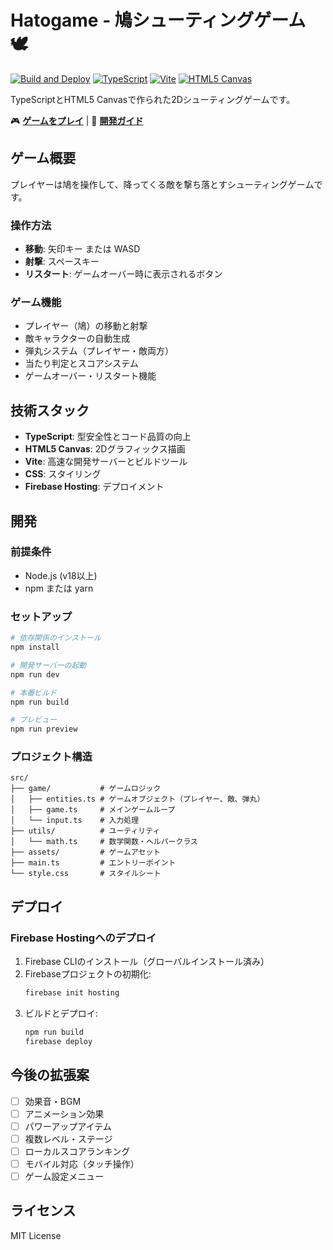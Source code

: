 # Hatogame - 鳩シューティングゲーム 🕊️

[![Build and Deploy](https://github.com/yuk1-kondo/hatogame/actions/workflows/deploy.yml/badge.svg)](https://github.com/yuk1-kondo/hatogame/actions/workflows/deploy.yml)
[![TypeScript](https://img.shields.io/badge/TypeScript-007ACC?style=for-the-badge&logo=typescript&logoColor=white)](https://www.typescriptlang.org/)
[![Vite](https://img.shields.io/badge/Vite-646CFF?style=for-the-badge&logo=vite&logoColor=white)](https://vitejs.dev/)
[![HTML5 Canvas](https://img.shields.io/badge/HTML5_Canvas-E34F26?style=for-the-badge&logo=html5&logoColor=white)](https://developer.mozilla.org/docs/Web/API/Canvas_API)

TypeScriptとHTML5 Canvasで作られた2Dシューティングゲームです。

🎮 **[ゲームをプレイ](https://yuk1-kondo.github.io/hatogame/)** | 📖 **[開発ガイド](DEVELOPMENT.md)**

## ゲーム概要

プレイヤーは鳩を操作して、降ってくる敵を撃ち落とすシューティングゲームです。

### 操作方法
- **移動**: 矢印キー または WASD
- **射撃**: スペースキー
- **リスタート**: ゲームオーバー時に表示されるボタン

### ゲーム機能
- プレイヤー（鳩）の移動と射撃
- 敵キャラクターの自動生成
- 弾丸システム（プレイヤー・敵両方）
- 当たり判定とスコアシステム
- ゲームオーバー・リスタート機能

## 技術スタック

- **TypeScript**: 型安全性とコード品質の向上
- **HTML5 Canvas**: 2Dグラフィックス描画
- **Vite**: 高速な開発サーバーとビルドツール
- **CSS**: スタイリング
- **Firebase Hosting**: デプロイメント

## 開発

### 前提条件
- Node.js (v18以上)
- npm または yarn

### セットアップ
```bash
# 依存関係のインストール
npm install

# 開発サーバーの起動
npm run dev

# 本番ビルド
npm run build

# プレビュー
npm run preview
```

### プロジェクト構造
```
src/
├── game/           # ゲームロジック
│   ├── entities.ts # ゲームオブジェクト（プレイヤー、敵、弾丸）
│   ├── game.ts     # メインゲームループ
│   └── input.ts    # 入力処理
├── utils/          # ユーティリティ
│   └── math.ts     # 数学関数・ヘルパークラス
├── assets/         # ゲームアセット
├── main.ts         # エントリーポイント
└── style.css       # スタイルシート
```

## デプロイ

### Firebase Hostingへのデプロイ

1. Firebase CLIのインストール（グローバルインストール済み）
2. Firebaseプロジェクトの初期化:
   ```bash
   firebase init hosting
   ```
3. ビルドとデプロイ:
   ```bash
   npm run build
   firebase deploy
   ```

## 今後の拡張案

- [ ] 効果音・BGM
- [ ] アニメーション効果
- [ ] パワーアップアイテム
- [ ] 複数レベル・ステージ
- [ ] ローカルスコアランキング
- [ ] モバイル対応（タッチ操作）
- [ ] ゲーム設定メニュー

## ライセンス

MIT License
